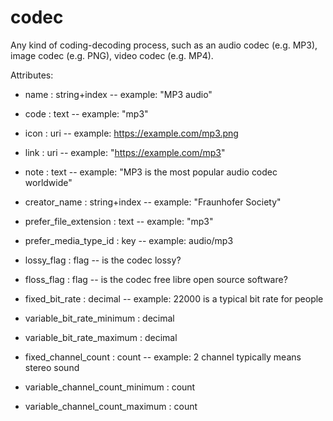# codec

Any kind of coding-decoding process, such as an audio codec (e.g. MP3), image codec (e.g. PNG), video codec (e.g. MP4).

Attributes:

* name : string+index -- example: "MP3 audio"

* code : text -- example: "mp3"

* icon : uri -- example: https://example.com/mp3.png

* link : uri -- example: "https://example.com/mp3"

* note : text -- example: "MP3 is the most popular audio codec worldwide"

* creator_name : string+index -- example: "Fraunhofer Society"

* prefer_file_extension : text -- example: "mp3"

* prefer_media_type_id : key -- example: audio/mp3

* lossy_flag : flag -- is the codec lossy?

* floss_flag : flag -- is the codec free libre open source software?

* fixed_bit_rate : decimal -- example: 22000 is a typical bit rate for people

* variable_bit_rate_minimum : decimal

* variable_bit_rate_maximum : decimal

* fixed_channel_count : count -- example: 2 channel typically means stereo sound

* variable_channel_count_minimum : count

* variable_channel_count_maximum : count
